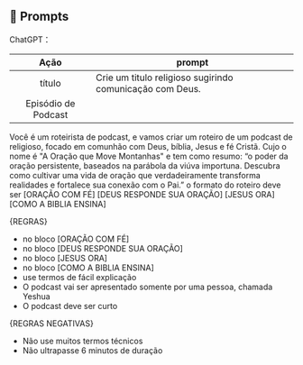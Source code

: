 ## 🧠 Prompts


ChatGPT：

|   Ação   | prompt                                                                                                                                                                                                                                                                         |
| :------: | ------------------------------------------------------------------------------------------------------------------------------------------------------------------------------------------------------------------------------------------------------------------------------ |
|  título  | Crie um titulo religioso sugirindo comunicação com Deus.|
| Episódio de Podcast |

Você é um roteirista de podcast, e vamos criar um roteiro de um podcast de religioso, focado em comunhão com Deus, bíblia, Jesus e fé Cristã. Cujo o nome é "A Oração que Move Montanhas" e tem como resumo:
“o poder da oração persistente, baseados na parábola da viúva importuna. Descubra como cultivar uma vida de oração que verdadeiramente transforma realidades e fortalece sua conexão com o Pai.”
o formato do roteiro deve ser [ORAÇÃO COM FÉ] [DEUS RESPONDE SUA ORAÇÃO] [JESUS ORA] [COMO A BIBLIA ENSINA]

{REGRAS}
- no bloco [ORAÇÃO COM FÉ] 
- no bloco [DEUS RESPONDE SUA ORAÇÃO]
- no bloco [JESUS ORA] 
- no bloco [COMO A BIBLIA ENSINA]
- use termos de fácil explicação
- O podcast vai ser apresentado somente por uma pessoa, chamada Yeshua
- O podcast deve ser curto

{REGRAS NEGATIVAS}
- Não use muitos termos técnicos
- Não ultrapasse 6 minutos de duração

